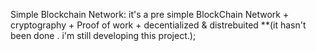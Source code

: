 Simple Blockchain Network:
   it's a pre simple BlockChain Network + cryptography + Proof of work + decentialized & distrebuited
**(it hasn't been done . i'm still developing this project.);

